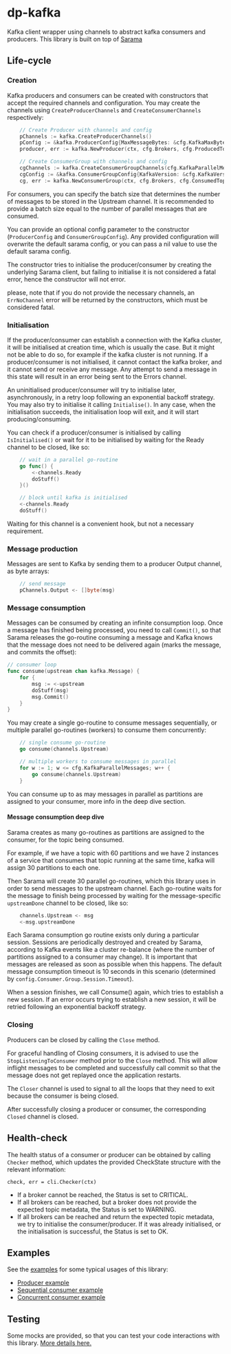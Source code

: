 dp-kafka
=======

Kafka client wrapper using channels to abstract kafka consumers and producers. This library is built on top of [Sarama](https://github.com/Shopify/sarama)

## Life-cycle

### Creation

Kafka producers and consumers can be created with constructors that accept the required channels and configuration. You may create the channels using `CreateProducerChannels` and `CreateConsumerChannels` respectively:

```go
	// Create Producer with channels and config
	pChannels := kafka.CreateProducerChannels()
	pConfig := &kafka.ProducerConfig{MaxMessageBytes: &cfg.KafkaMaxBytes}
	producer, err := kafka.NewProducer(ctx, cfg.Brokers, cfg.ProducedTopic, pChannels, pConfig)
```

```go
	// Create ConsumerGroup with channels and config
	cgChannels := kafka.CreateConsumerGroupChannels(cfg.KafkaParallelMessages)
	cgConfig := &kafka.ConsumerGroupConfig{KafkaVersion: &cfg.KafkaVersion}
	cg, err := kafka.NewConsumerGroup(ctx, cfg.Brokers, cfg.ConsumedTopic, cfg.ConsumedGroup, cgChannels, cgConfig)
```

For consumers, you can specify the batch size that determines the number of messages to be stored in the Upstream channel. It is recommended to provide a batch size equal to the number of parallel messages that are consumed.

You can provide an optional config parameter to the constructor (`ProducerConfig` and `ConsumerGroupConfig`). Any provided configuration will overwrite the default sarama config, or you can pass a nil value to use the default sarama config.

The constructor tries to initialise the producer/consumer by creating the underlying Sarama client, but failing to initialise it is not considered a fatal error, hence the constructor will not error.

please, note that if you do not provide the necessary channels, an `ErrNoChannel` error will be returned by the constructors, which must be considered fatal.

### Initialisation

If the producer/consumer can establish a connection with the Kafka cluster, it will be initialised at creation time, which is usually the case. But it might not be able to do so, for example if the kafka cluster is not running. If a producer/consumer is not initialised, it cannot contact the kafka broker, and it cannot send or receive any message. Any attempt to send a message in this state will result in an error being sent to the Errors channel.

An uninitialised producer/consumer will try to initialise later, asynchronously, in a retry loop following an exponential backoff strategy. You may also try to initialise it calling `Initialise()`. In any case, when the initialisation succeeds, the initialisation loop will exit, and it will start producing/consuming.

You can check if a producer/consumer is initialised by calling `IsInitialised()` or wait for it to be initialised by waiting for the Ready channel to be closed, like so:

```go
	// wait in a parallel go-routine
	go func() {
		<-channels.Ready
		doStuff()
	}()
```

```go
	// block until kafka is initialised
	<-channels.Ready
	doStuff()
```

Waiting for this channel is a convenient hook, but not a necessary requirement.

### Message production

Messages are sent to Kafka by sending them to a producer Output channel, as byte arrays:

```go
	// send message
	pChannels.Output <- []byte(msg)
```

### Message consumption

Messages can be consumed by creating an infinite consumption loop. Once a message has finished being processed, you need to call `Commit()`, so that Sarama releases the go-routine consuming a message and Kafka knows that the message does not need to be delivered again (marks the message, and commits the offset):

```go
// consumer loop
func consume(upstream chan kafka.Message) {
	for {
		msg := <-upstream
		doStuff(msg)
		msg.Commit()
	}
}
```

You may create a single go-routine to consume messages sequentially, or multiple parallel go-routines (workers) to consume them concurrently:

```go
	// single consume go-routine
	go consume(channels.Upstream)
```

```go
	// multiple workers to consume messages in parallel
	for w := 1; w <= cfg.KafkaParallelMessages; w++ {
		go consume(channels.Upstream)
	}
```

You can consume up to as may messages in parallel as partitions are assigned to your consumer, more info in the deep dive section.

#### Message consumption deep dive

Sarama creates as many go-routines as partitions are assigned to the consumer, for the topic being consumed.

For example, if we have a topic with 60 partitions and we have 2 instances of a service that consumes that topic running at the same time, kafka will assign 30 partitions to each one.

Then Sarama will create 30 parallel go-routines, which this library uses in order to send messages to the upstream channel. Each go-routine waits for the message to finish being processed by waiting for the message-specific `upstreamDone` channel to be closed, like so:

```go
	channels.Upstream <- msg
	<-msg.upstreamDone
```

Each Sarama consumption go routine exists only during a particular session. Sessions are periodically destroyed and created by Sarama, according to Kafka events like a cluster re-balance (where the number of partitions assigned to a consumer may change). It is important that messages are released as soon as possible when this happens. The default message consumption timeout is 10 seconds in this scenario (determined by `config.Consumer.Group.Session.Timeout`).

When a session finishes, we call Consume() again, which tries to establish a new session. If an error occurs trying to establish a new session, it will be retried following an exponential backoff strategy.

### Closing

Producers can be closed by calling the `Close` method.

For graceful handling of Closing consumers, it is advised to use the `StopListeningToConsumer` method prior to the `Close` method. This will allow inflight messages to be completed and successfully call commit so that the message does not get replayed once the application restarts.

The `Closer` channel is used to signal to all the loops that they need to exit because the consumer is being closed.

After successfully closing a producer or consumer, the corresponding `Closed` channel is closed.

## Health-check

The health status of a consumer or producer can be obtained by calling `Checker` method, which updates the provided CheckState structure with the relevant information:
```
check, err = cli.Checker(ctx)
```

- If a broker cannot be reached, the Status is set to CRITICAL. 
- If all brokers can be reached, but a broker does not provide the expected topic metadata, the Status is set to WARNING.
- If all brokers can be reached and return the expected topic metadata, we try to initialise the consumer/producer. If it was already initialised, or the initialisation is successful, the Status is set to OK.

## Examples

See the [examples](examples/README.md) for some typical usages of this library:
- [Producer example](examples/producer/main.go)
- [Sequential consumer example](examples/consumer-sequential/main.go)
- [Concurrent consumer example](examples/consumer-concurrent/main.go)

## Testing

Some mocks are provided, so that you can test your code interactions with this library. [More details here.](kafkatest/README.md)
